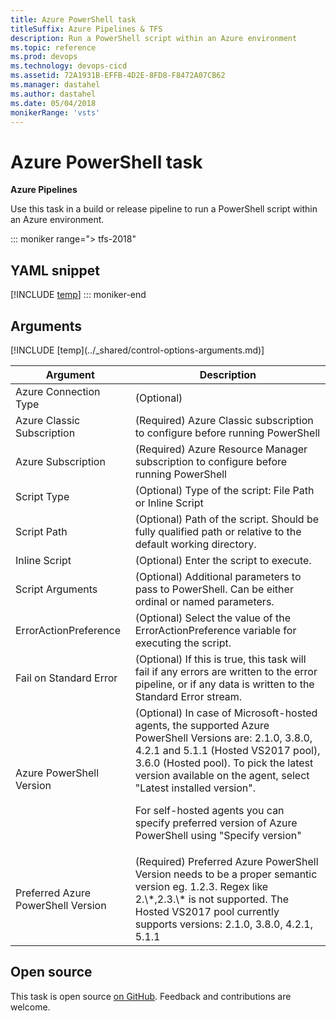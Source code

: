 ```yaml
---
title: Azure PowerShell task
titleSuffix: Azure Pipelines & TFS
description: Run a PowerShell script within an Azure environment
ms.topic: reference
ms.prod: devops
ms.technology: devops-cicd
ms.assetid: 72A1931B-EFFB-4D2E-8FD8-F8472A07CB62
ms.manager: dastahel
ms.author: dastahel
ms.date: 05/04/2018
monikerRange: 'vsts'
---
```


# Azure PowerShell task

**Azure Pipelines**

Use this task in a build or release pipeline to run a PowerShell script within an Azure environment.

::: moniker range="> tfs-2018"
## YAML snippet
[!INCLUDE [temp](../_shared/yaml/AzurePowerShellV3.md)]
::: moniker-end

## Arguments

<table><thead><tr><th>Argument</th><th>Description</th></tr></thead>
<tr><td>Azure Connection Type</td><td>(Optional) </td></tr>
<tr><td>Azure Classic Subscription</td><td>(Required) Azure Classic subscription to configure before running PowerShell</td></tr>
<tr><td>Azure Subscription</td><td>(Required) Azure Resource Manager subscription to configure before running PowerShell</td></tr>
<tr><td>Script Type</td><td>(Optional) Type of the script: File Path or Inline Script</td></tr>
<tr><td>Script Path</td><td>(Optional) Path of the script. Should be fully qualified path or relative to the default working directory.</td></tr>
<tr><td>Inline Script</td><td>(Optional) Enter the script to execute.</td></tr>
<tr><td>Script Arguments</td><td>(Optional) Additional parameters to pass to PowerShell.  Can be either ordinal or named parameters.</td></tr>
<tr><td>ErrorActionPreference</td><td>(Optional) Select the value of the ErrorActionPreference variable for executing the script.</td></tr>
<tr><td>Fail on Standard Error</td><td>(Optional) If this is true, this task will fail if any errors are written to the error pipeline, or if any data is written to the Standard Error stream.</td></tr>
<tr><td>Azure PowerShell Version</td><td>(Optional) In case of Microsoft-hosted agents, the supported Azure PowerShell Versions are: 2.1.0, 3.8.0, 4.2.1 and 5.1.1 (Hosted VS2017 pool), 3.6.0 (Hosted pool).
To pick the latest version available on the agent, select "Latest installed version".

For self-hosted agents you can specify preferred version of Azure PowerShell using "Specify version"</td></tr>
<tr><td>Preferred Azure PowerShell Version</td><td>(Required) Preferred Azure PowerShell Version needs to be a proper semantic version eg. 1.2.3. Regex like 2.\*,2.3.\* is not supported. The Hosted VS2017 pool currently supports versions: 2.1.0, 3.8.0, 4.2.1, 5.1.1</td></tr>
[!INCLUDE [temp](../_shared/control-options-arguments.md)]
</table>

## Open source

This task is open source [on GitHub](https://github.com/Microsoft/vsts-tasks). Feedback and contributions are welcome.
